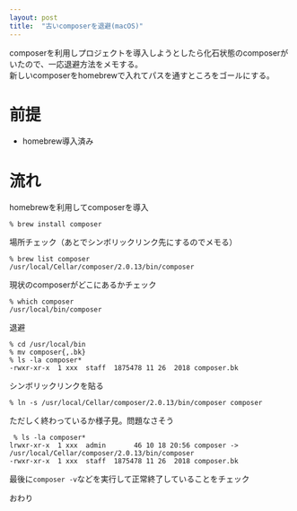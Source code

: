 ```yaml
---
layout: post
title:  "古いcomposerを退避(macOS)"
---
```


composerを利用しプロジェクトを導入しようとしたら化石状態のcomposerがいたので、一応退避方法をメモする。  
新しいcomposerをhomebrewで入れてパスを通すところをゴールにする。

# 前提
* homebrew導入済み

# 流れ
homebrewを利用してcomposerを導入
```
% brew install composer
```

場所チェック（あとでシンボリックリンク先にするのでメモる）
```
% brew list composer
/usr/local/Cellar/composer/2.0.13/bin/composer
```

現状のcomposerがどこにあるかチェック
```
% which composer
/usr/local/bin/composer
```

退避
```
% cd /usr/local/bin
% mv composer{,.bk}
% ls -la composer*
-rwxr-xr-x  1 xxx  staff  1875478 11 26  2018 composer.bk
```

シンボリックリンクを貼る
```
% ln -s /usr/local/Cellar/composer/2.0.13/bin/composer composer
```

ただしく終わっているか様子見。問題なさそう
```
 % ls -la composer*
lrwxr-xr-x  1 xxx  admin       46 10 18 20:56 composer -> /usr/local/Cellar/composer/2.0.13/bin/composer
-rwxr-xr-x  1 xxx  staff  1875478 11 26  2018 composer.bk
```

最後に`composer -v`などを実行して正常終了していることをチェック

おわり